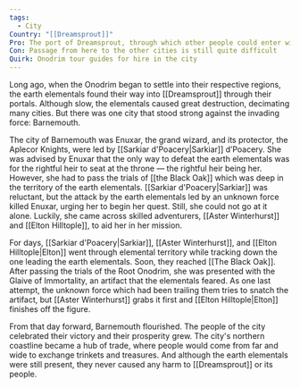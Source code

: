 ```yaml
---
tags:
  - City
Country: "[[Dreamsprout]]"
Pro: The port of Dreamsprout, through which other people could enter without having to go through the dangers of the surrounding woods
Con: Passage from here to the other cities is still quite difficult
Quirk: Onodrim tour guides for hire in the city
---
```

Long ago, when the Onodrim began to settle into their respective regions, the earth elementals found their way into [[Dreamsprout]] through their portals. Although slow, the elementals caused great destruction, decimating many cities. But there was one city that stood strong against the invading force: Barnemouth.

The city of Barnemouth was Enuxar, the grand wizard, and its protector, the Aplecor Knights, were led by [[Sarkiar d'Poacery|Sarkiar]] d’Poacery. She was advised by Enuxar that the only way to defeat the earth elementals was for the rightful heir to seat at the throne — the rightful heir being her. However, she had to pass the trials of [[the Black Oak]] which was deep in the territory of the earth elementals. [[Sarkiar d'Poacery|Sarkiar]] was reluctant, but the attack by the earth elementals led by an unknown force killed Enuxar, urging her to begin her quest. Still, she could not go at it alone. Luckily, she came across skilled adventurers, [[Aster Winterhurst]] and [[Elton Hilltople]], to aid her in her mission.

For days, [[Sarkiar d'Poacery|Sarkiar]], [[Aster Winterhurst]], and [[Elton Hilltople|Elton]] went through elemental territory while tracking down the one leading the earth elementals. Soon, they reached [[The Black Oak]]. After passing the trials of the Root Onodrim, she was presented with the Glaive of Immortality, an artifact that the elementals feared. As one last attempt, the unknown force which had been trailing them tries to snatch the artifact, but [[Aster Winterhurst]] grabs it first and [[Elton Hilltople|Elton]] finishes off the figure.  

From that day forward, Barnemouth flourished. The people of the city celebrated their victory and their prosperity grew. The city's northern coastline became a hub of trade, where people would come from far and wide to exchange trinkets and treasures. And although the earth elementals were still present, they never caused any harm to [[Dreamsprout]] or its people.